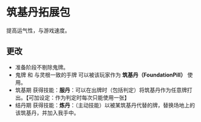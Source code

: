 # 筑基丹拓展包

提高运气性，与游戏速度。

## 更改

- 准备阶段不剔除鬼牌。
- 鬼牌 和 与灵根一致的手牌 可以被该玩家作为 **筑基丹（FoundationPill）** 使用。
- 筑基期 获得技能：**服丹**：可以在出牌时（包括判定）将筑基丹作为任意牌打出。【可加设定：作为判定时每次只能使用一张】
- 结丹期 获得技能：**炼丹**：（主动技能）以被某筑基丹代替的牌，替换场地上的该筑基丹，并加入我手中。
